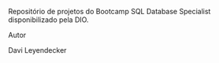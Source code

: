 Repositório de projetos do Bootcamp SQL Database Specialist disponibilizado pela DIO.

Autor

Davi Leyendecker


